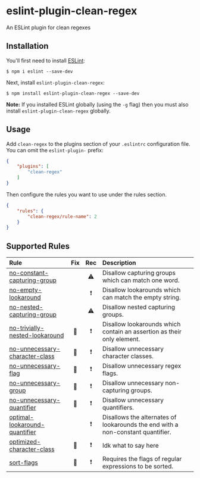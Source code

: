 # eslint-plugin-clean-regex

An ESLint plugin for clean regexes

## Installation

You'll first need to install [ESLint](http://eslint.org):

```
$ npm i eslint --save-dev
```

Next, install `eslint-plugin-clean-regex`:

```
$ npm install eslint-plugin-clean-regex --save-dev
```

**Note:** If you installed ESLint globally (using the `-g` flag) then you must also install `eslint-plugin-clean-regex` globally.

## Usage

Add `clean-regex` to the plugins section of your `.eslintrc` configuration file. You can omit the `eslint-plugin-` prefix:

```json
{
    "plugins": [
        "clean-regex"
    ]
}
```


Then configure the rules you want to use under the rules section.

```json
{
    "rules": {
        "clean-regex/rule-name": 2
    }
}
```

## Supported Rules

| Rule | Fix | Rec | Description |
| :--- | :--: | :--: | :--- |
| [no-constant-capturing-group](https://github.com/RunDevelopment/eslint-plugin-clean-regex/blob/master/docs/rules/no-constant-capturing-group.md) |  | :warning: | Disallow capturing groups which can match one word. |
| [no-empty-lookaround](https://github.com/RunDevelopment/eslint-plugin-clean-regex/blob/master/docs/rules/no-empty-lookaround.md) |  | :heavy_exclamation_mark: | Disallow lookarounds which can match the empty string. |
| [no-nested-capturing-group](https://github.com/RunDevelopment/eslint-plugin-clean-regex/blob/master/docs/rules/no-nested-capturing-group.md) |  | :warning: | Disallow nested capturing groups. |
| [no-trivially-nested-lookaround](https://github.com/RunDevelopment/eslint-plugin-clean-regex/blob/master/docs/rules/no-trivially-nested-lookaround.md) | :wrench: | :heavy_exclamation_mark: | Disallow lookarounds which contain an assertion as their only element. |
| [no-unnecessary-character-class](https://github.com/RunDevelopment/eslint-plugin-clean-regex/blob/master/docs/rules/no-unnecessary-character-class.md) | :wrench: | :heavy_exclamation_mark: | Disallow unnecessary character classes. |
| [no-unnecessary-flag](https://github.com/RunDevelopment/eslint-plugin-clean-regex/blob/master/docs/rules/no-unnecessary-flag.md) | :wrench: | :heavy_exclamation_mark: | Disallow unnecessary regex flags. |
| [no-unnecessary-group](https://github.com/RunDevelopment/eslint-plugin-clean-regex/blob/master/docs/rules/no-unnecessary-group.md) | :wrench: | :heavy_exclamation_mark: | Disallow unnecessary non-capturing groups. |
| [no-unnecessary-quantifier](https://github.com/RunDevelopment/eslint-plugin-clean-regex/blob/master/docs/rules/no-unnecessary-quantifier.md) | :wrench: | :heavy_exclamation_mark: | Disallow unnecessary quantifiers. |
| [optimal-lookaround-quantifier](https://github.com/RunDevelopment/eslint-plugin-clean-regex/blob/master/docs/rules/optimal-lookaround-quantifier.md) |  | :heavy_exclamation_mark: | Disallows the alternates of lookarounds the end with a non-constant quantifier. |
| [optimized-character-class](https://github.com/RunDevelopment/eslint-plugin-clean-regex/blob/master/docs/rules/optimized-character-class.md) | :wrench: | :heavy_exclamation_mark: | Idk what to say here |
| [sort-flags](https://github.com/RunDevelopment/eslint-plugin-clean-regex/blob/master/docs/rules/sort-flags.md) | :wrench: | :heavy_exclamation_mark: | Requires the flags of regular expressions to be sorted. |
